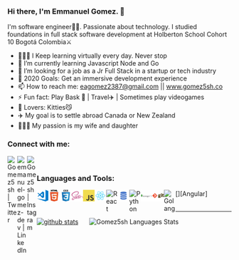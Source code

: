 ### Hi there, I'm Emmanuel Gomez. 👋

I'm software engineer👨‍💻. Passionate about technology. I studied foundations
in full stack software development at Holberton School Cohort 10 Bogotá Colombia⚔️

- 👨🏻‍🚀 I Keep learning virtually every day. Never stop
- 🧠 I’m currently learning Javascript Node and Go
- 💼 I’m looking for a job as a Jr Full Stack in a startup or tech industry
- 🥅 2020 Goals: Get an immersive development experience
- 📫 How to reach me: eagomez2387@gmail.com || www.gomez5sh.co
- ⚡ Fun fact: Play Bask 🏀 | Travel✈️ | Sometimes play videogames
- 💛 Lovers: Kitties😼
-  ✈️ My goal is to settle abroad Canada or New Zealand
-  👨‍👩‍👦 My passion is my wife and daughter

### Connect with me:

[<img align="left" alt="Gomez5sh | Twitter" width="22px" src="https://cdn.jsdelivr.net/npm/simple-icons@v3/icons/twitter.svg" />][twitter]
[<img align="left" alt="emmanuel-gomez-dev | LinkedIn" width="22px" src="https://cdn.jsdelivr.net/npm/simple-icons@v3/icons/linkedin.svg" />][linkedin]
[<img align="left" alt="Gomez5sh | Instagram" width="22px" src="https://cdn.jsdelivr.net/npm/simple-icons@v3/icons/instagram.svg" />][instagram]

<br />

### Languages and Tools:

[<img align="left" alt="Visual Studio Code" width="26px" src="https://raw.githubusercontent.com/github/explore/80688e429a7d4ef2fca1e82350fe8e3517d3494d/topics/visual-studio-code/visual-studio-code.png" />][vscode]
[<img align="left" alt="HTML5" width="26px" src="https://raw.githubusercontent.com/github/explore/80688e429a7d4ef2fca1e82350fe8e3517d3494d/topics/html/html.png" />][html5]
[<img align="left" alt="CSS3" width="26px" src="https://raw.githubusercontent.com/github/explore/80688e429a7d4ef2fca1e82350fe8e3517d3494d/topics/css/css.png" />][css]
[<img align="left" alt="Sass" width="26px" src="https://raw.githubusercontent.com/github/explore/80688e429a7d4ef2fca1e82350fe8e3517d3494d/topics/sass/sass.png" />][sass]
[<img align="left" alt="JavaScript" width="26px" src="https://raw.githubusercontent.com/github/explore/80688e429a7d4ef2fca1e82350fe8e3517d3494d/topics/javascript/javascript.png" />][javascript]
[<img align="left" alt="React" width="26px" src="https://raw.githubusercontent.com/github/explore/80688e429a7d4ef2fca1e82350fe8e3517d3494d/topics/react/react.png" />][reactjs]
[<img align="left" alt="React" width="26px" src="https://i.imgur.com/67XA0Nd.jpg" />][Angular]
[<img align="left" alt="SQL" width="26px" src="https://raw.githubusercontent.com/github/explore/80688e429a7d4ef2fca1e82350fe8e3517d3494d/topics/sql/sql.png" />][sql]
[<img align="left" alt="Python" width="26px" src="https://i.imgur.com/WyTZyyA.png"/>][python]
[<img align="left" alt="MongoDB" width="26px" src="https://raw.githubusercontent.com/github/explore/80688e429a7d4ef2fca1e82350fe8e3517d3494d/topics/mongodb/mongodb.png" />][mongodb]
[<img align="left" alt="Git" width="26px" src="https://raw.githubusercontent.com/github/explore/80688e429a7d4ef2fca1e82350fe8e3517d3494d/topics/git/git.png" />][git]
[<img align="left" alt="Golang" width="26px" src="https://i.imgur.com/0H106oO.png"/>][Golang]
<br />
<br />

---

[![github stats](https://github-readme-stats.vercel.app/api?username=gomez5sh&count_private=true&show_icons=true&theme=buefy)](https://github.com/anuraghazra/github-readme-stats)
<img width="320" img align="right" alt="Gomez5sh Languages Stats" src="https://github-readme-stats.vercel.app/api/top-langs/?username=gomez5sh&layout=compact&theme=buefy" class="responsive"/>

[twitter]: https://twitter.com/gomez5sh
[instagram]: https://instagram.com/gomez5sh
[linkedin]: https://www.linkedin.com/in/emmanuel-gomez-dev/
[vscode]: https://code.visualstudio.com
[html5]: https://developer.mozilla.org/es/docs/HTML/HTML5
[css]: https://developer.mozilla.org/es/docs/Web/CSS
[sass]: https://sass-lang.com
[javascript]: https://developer.mozilla.org/en-US/docs/Web/JavaScript
[reactjs]: https://reactjs.org
[sql]: https://www.mysql.com
[python]: https://www.python.org
[mongodb]: https://www.mongodb.com
[Golang]: https://golang.org/
[git]: https://git-scm.com
